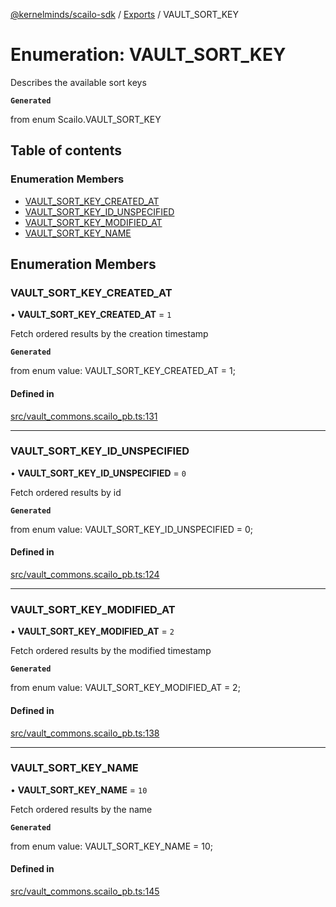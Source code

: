 [@kernelminds/scailo-sdk](../README.md) / [Exports](../modules.md) / VAULT\_SORT\_KEY

# Enumeration: VAULT\_SORT\_KEY

Describes the available sort keys

**`Generated`**

from enum Scailo.VAULT_SORT_KEY

## Table of contents

### Enumeration Members

- [VAULT\_SORT\_KEY\_CREATED\_AT](VAULT_SORT_KEY.md#vault_sort_key_created_at)
- [VAULT\_SORT\_KEY\_ID\_UNSPECIFIED](VAULT_SORT_KEY.md#vault_sort_key_id_unspecified)
- [VAULT\_SORT\_KEY\_MODIFIED\_AT](VAULT_SORT_KEY.md#vault_sort_key_modified_at)
- [VAULT\_SORT\_KEY\_NAME](VAULT_SORT_KEY.md#vault_sort_key_name)

## Enumeration Members

### VAULT\_SORT\_KEY\_CREATED\_AT

• **VAULT\_SORT\_KEY\_CREATED\_AT** = ``1``

Fetch ordered results by the creation timestamp

**`Generated`**

from enum value: VAULT_SORT_KEY_CREATED_AT = 1;

#### Defined in

[src/vault_commons.scailo_pb.ts:131](https://github.com/scailo/ts-sdk/blob/c10a36b57201dfa5903d4b53efa1e62aa6208936/src/vault_commons.scailo_pb.ts#L131)

___

### VAULT\_SORT\_KEY\_ID\_UNSPECIFIED

• **VAULT\_SORT\_KEY\_ID\_UNSPECIFIED** = ``0``

Fetch ordered results by id

**`Generated`**

from enum value: VAULT_SORT_KEY_ID_UNSPECIFIED = 0;

#### Defined in

[src/vault_commons.scailo_pb.ts:124](https://github.com/scailo/ts-sdk/blob/c10a36b57201dfa5903d4b53efa1e62aa6208936/src/vault_commons.scailo_pb.ts#L124)

___

### VAULT\_SORT\_KEY\_MODIFIED\_AT

• **VAULT\_SORT\_KEY\_MODIFIED\_AT** = ``2``

Fetch ordered results by the modified timestamp

**`Generated`**

from enum value: VAULT_SORT_KEY_MODIFIED_AT = 2;

#### Defined in

[src/vault_commons.scailo_pb.ts:138](https://github.com/scailo/ts-sdk/blob/c10a36b57201dfa5903d4b53efa1e62aa6208936/src/vault_commons.scailo_pb.ts#L138)

___

### VAULT\_SORT\_KEY\_NAME

• **VAULT\_SORT\_KEY\_NAME** = ``10``

Fetch ordered results by the name

**`Generated`**

from enum value: VAULT_SORT_KEY_NAME = 10;

#### Defined in

[src/vault_commons.scailo_pb.ts:145](https://github.com/scailo/ts-sdk/blob/c10a36b57201dfa5903d4b53efa1e62aa6208936/src/vault_commons.scailo_pb.ts#L145)
